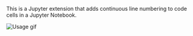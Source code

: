 This is a Jupyter extension that adds continuous line numbering to code cells in a Jupyter Notebook.

![Usage gif](https://github.com/leukeleu/jupyter-linenumbers/raw/master/docs/linenumbers.gif)